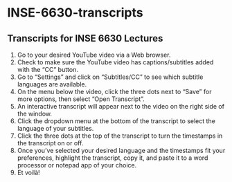 # INSE-6630-transcripts
## Transcripts for INSE 6630 Lectures

1. Go to your desired YouTube video via a Web browser.
2. Check to make sure the YouTube video has captions/subtitles added with the “CC” button.
3. Go to “Settings” and click on “Subtitles/CC” to see which subtitle languages are available.
4. On the menu below the video, click the three dots next to “Save” for more options, then select “Open Transcript”.
5. An interactive transcript will appear next to the video on the right side of the window.
6. Click the dropdown menu at the bottom of the transcript to select the language of your subtitles.
7. Click the three dots at the top of the transcript to turn the timestamps in the transcript on or off.
8. Once you’ve selected your desired language and the timestamps fit your preferences, highlight the transcript, copy it, and paste it to a word processor or notepad app of your choice.
9. Et voilà!
